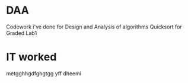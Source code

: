 # DAA
Codework i've done for Design and Analysis of algorithms
Quicksort for Graded Lab1

# IT worked
metgghhgdfghgtgg
yff dheemi